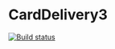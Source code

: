 # CardDelivery3
[![Build status](https://ci.appveyor.com/api/projects/status/pebyumveodr3e1gf?svg=true)](https://ci.appveyor.com/project/ArtSV86/carddelivery3)

